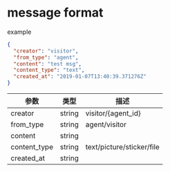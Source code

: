 # message format

example

```json
{
  "creator": "visitor",
  "from_type": "agent",
  "content": "test msg",
  "content_type": "text",
  "created_at": "2019-01-07T13:40:39.371276Z"
}
```

| 参数         | 类型   | 描述   |
| ------------ | ------ | ------ |
| creator     | string |     visitor/{agent_id}   |
| from_type       | string | agent/visitor       |
| content        | string |        |
| content_type        | string |   text/picture/sticker/file     |
| created_at        | string |        |